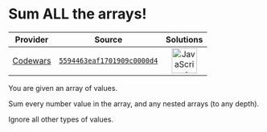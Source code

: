 [_metadata_:generated]: - "true"

# Sum ALL the arrays!

<!-- INFO TABLE BEGIN -->

| Provider                                        | Source                                                                               | Solutions                                                                                                                                                    |
| :---------------------------------------------: | :----------------------------------------------------------------------------------: | :----------------------------------------------------------------------------------------------------------------------------------------------------------: |
| [Codewars](../../../docs/providers/Codewars.md) | [`5594463eaf1701909c0000d4`](https://www.codewars.com/kata/5594463eaf1701909c0000d4) | [<img src="https://res.cloudinary.com/rascaltwo/image/upload/v1631924076/javascript_ehszr7.svg" alt="JavaScript" title="JavaScript" width="50" />](solve.js) |

<!-- INFO TABLE END -->

You are given an array of values.

Sum every number value in the array, and any nested arrays (to any depth).

Ignore all other types of values.
